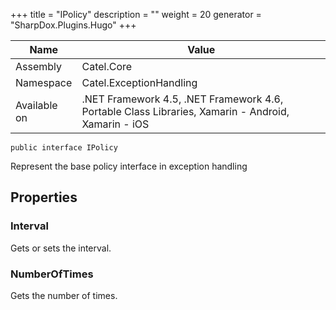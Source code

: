 

+++
title = "IPolicy" 
description = ""
weight = 20
generator = "SharpDox.Plugins.Hugo"
+++

Name|Value
---|---
Assembly|Catel.Core
Namespace|Catel.ExceptionHandling
Available on|.NET Framework 4.5, .NET Framework 4.6, Portable Class Libraries, Xamarin - Android, Xamarin - iOS

```
public interface IPolicy
```

Represent the base policy interface in exception handling

## Properties

### Interval

Gets or sets the interval.

### NumberOfTimes

Gets the number of times.

